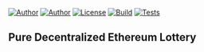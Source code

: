 
[![Author](https://img.shields.io/badge/author-zarnoevic-brightgreen)](https://github.com/zarnoevic)
[![Author](https://img.shields.io/badge/solidity-0.8.13-brightgreen)]()
[![License](https://img.shields.io/github/license/zarnoevic/pure-lottery?color=brightgreen)](https://github.com/zarnoevic/pure-lottery/blob/main/LICENSE.md)
[![Build](https://img.shields.io/github/actions/workflow/status/zarnoevic/pure-lottery/build.yml?branch=main&event=push&label=build)](https://github.com/zarnoevic/pure-lottery/actions/workflows/build.yml)
[![Tests](https://img.shields.io/github/actions/workflow/status/zarnoevic/pure-lottery/tests.yml?branch=main&event=push&label=tests)](https://github.com/zarnoevic/pure-lottery/actions/workflows/tests.yml)

## Pure Decentralized Ethereum Lottery
